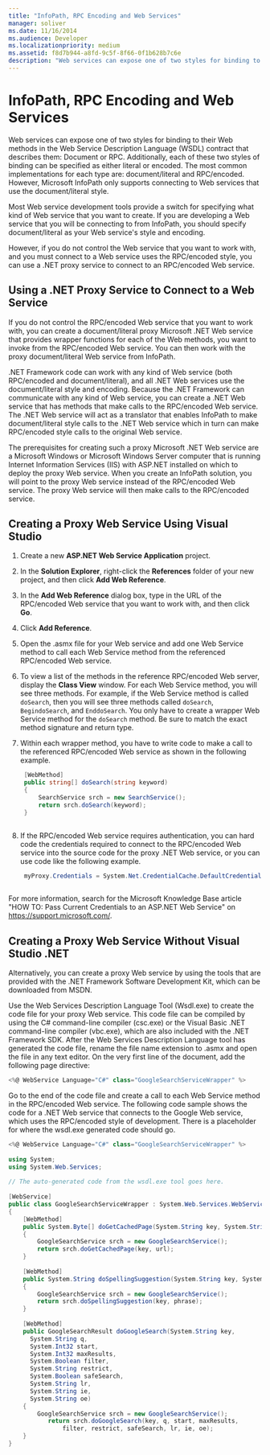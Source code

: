 ```yaml
---
title: "InfoPath, RPC Encoding and Web Services"
manager: soliver
ms.date: 11/16/2014
ms.audience: Developer
ms.localizationpriority: medium
ms.assetid: f8d7b944-a8fd-9c5f-8f66-0f1b628b7c6e
description: "Web services can expose one of two styles for binding to their Web methods in the Web Service Description Language (WSDL) contract that describes them: Document or RPC."
---
```


# InfoPath, RPC Encoding and Web Services

Web services can expose one of two styles for binding to their Web methods in the Web Service Description Language (WSDL) contract that describes them: Document or RPC. Additionally, each of these two styles of binding can be specified as either literal or encoded. The most common implementations for each type are: document/literal and RPC/encoded. However, Microsoft InfoPath only supports connecting to Web services that use the document/literal style.
  
Most Web service development tools provide a switch for specifying what kind of Web service that you want to create. If you are developing a Web service that you will be connecting to from InfoPath, you should specify document/literal as your Web service's style and encoding.
  
However, if you do not control the Web service that you want to work with, and you must connect to a Web service uses the RPC/encoded style, you can use a .NET proxy service to connect to an RPC/encoded Web service.
  
## Using a .NET Proxy Service to Connect to a Web Service

If you do not control the RPC/encoded Web service that you want to work with, you can create a document/literal proxy Microsoft .NET Web service that provides wrapper functions for each of the Web methods, you want to invoke from the RPC/encoded Web service. You can then work with the proxy document/literal Web service from InfoPath.
  
.NET Framework code can work with any kind of Web service (both RPC/encoded and document/literal), and all .NET Web services use the document/literal style and encoding. Because the .NET Framework can communicate with any kind of Web service, you can create a .NET Web service that has methods that make calls to the RPC/encoded Web service. The .NET Web service will act as a translator that enables InfoPath to make document/literal style calls to the .NET Web service which in turn can make RPC/encoded style calls to the original Web service.
  
The prerequisites for creating such a proxy Microsoft .NET Web service are a Microsoft Windows or Microsoft Windows Server computer that is running Internet Information Services (IIS) with ASP.NET installed on which to deploy the proxy Web service. When you create an InfoPath solution, you will point to the proxy Web service instead of the RPC/encoded Web service. The proxy Web service will then make calls to the RPC/encoded service.
  
## Creating a Proxy Web Service Using Visual Studio

1. Create a new **ASP.NET Web Service Application** project. 
    
2. In the **Solution Explorer**, right-click the **References** folder of your new project, and then click **Add Web Reference**. 
    
3. In the **Add Web Reference** dialog box, type in the URL of the RPC/encoded Web service that you want to work with, and then click **Go**.
    
4. Click **Add Reference**. 
    
5. Open the .asmx file for your Web service and add one Web Service method to call each Web Service method from the referenced RPC/encoded Web service.
    
6. To view a list of the methods in the reference RPC/encoded Web server, display the **Class View** window. For each Web Service method, you will see three methods. For example, if the Web Service method is called  `doSearch`, then you will see three methods called  `doSearch`,  `BegindoSearch`, and  `EnddoSearch`. You only have to create a wrapper Web Service method for the  `doSearch` method. Be sure to match the exact method signature and return type. 
    
7. Within each wrapper method, you have to write code to make a call to the referenced RPC/encoded Web service as shown in the following example. 
    
   ```cs
    [WebMethod] 
    public string[] doSearch(string keyword) 
    { 
        SearchService srch = new SearchService(); 
        return srch.doSearch(keyword); 
    } 
    
   ```

8. If the RPC/encoded Web service requires authentication, you can hard code the credentials required to connect to the RPC/encoded Web service into the source code for the proxy .NET Web service, or you can use code like the following example. 
    
   ```cs
    myProxy.Credentials = System.Net.CredentialCache.DefaultCredentials; 
    
   ```

For more information, search for the Microsoft Knowledge Base article "HOW TO: Pass Current Credentials to an ASP.NET Web Service" on https://support.microsoft.com/.
    
## Creating a Proxy Web Service Without Visual Studio .NET

Alternatively, you can create a proxy Web service by using the tools that are provided with the .NET Framework Software Development Kit, which can be downloaded from MSDN.
  
Use the Web Services Description Language Tool (Wsdl.exe) to create the code file for your proxy Web service. This code file can be compiled by using the C# command-line compiler (csc.exe) or the Visual Basic .NET command-line compiler (vbc.exe), which are also included with the .NET Framework SDK. After the Web Services Description Language tool has generated the code file, rename the file name extension to .asmx and open the file in any text editor. On the very first line of the document, add the following page directive:
  
```cs
<%@ WebService Language="C#" class="GoogleSearchServiceWrapper" %> 
```

Go to the end of the code file and create a call to each Web Service method in the RPC/encoded Web service. The following code sample shows the code for a .NET Web service that connects to the Google Web service, which uses the RPC/encoded style of development. There is a placeholder for where the wsdl.exe generated code should go.
  
```cs
<%@ WebService Language="C#" class="GoogleSearchServiceWrapper" %> 
 
using System; 
using System.Web.Services; 
 
// The auto-generated code from the wsdl.exe tool goes here. 
 
[WebService] 
public class GoogleSearchServiceWrapper : System.Web.Services.WebService  
{ 
    [WebMethod] 
    public System.Byte[] doGetCachedPage(System.String key, System.String url) 
    { 
        GoogleSearchService srch = new GoogleSearchService(); 
        return srch.doGetCachedPage(key, url); 
    } 
 
    [WebMethod] 
    public System.String doSpellingSuggestion(System.String key, System.String phrase) 
    { 
        GoogleSearchService srch = new GoogleSearchService(); 
        return srch.doSpellingSuggestion(key, phrase); 
    } 
 
    [WebMethod] 
    public GoogleSearchResult doGoogleSearch(System.String key, 
      System.String q, 
      System.Int32 start, 
      System.Int32 maxResults, 
      System.Boolean filter, 
      System.String restrict, 
      System.Boolean safeSearch, 
      System.String lr, 
      System.String ie, 
      System.String oe) 
    {
        GoogleSearchService srch = new GoogleSearchService();
           return srch.doGoogleSearch(key, q, start, maxResults, 
               filter, restrict, safeSearch, lr, ie, oe); 
    } 
}
```


